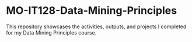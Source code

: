 # MO-IT128-Data-Mining-Principles
This repository showcases the activities, outputs, and projects I completed for my Data Mining Principles course.
